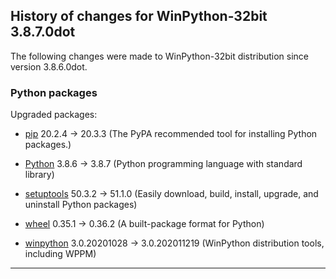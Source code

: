 ﻿## History of changes for WinPython-32bit 3.8.7.0dot

The following changes were made to WinPython-32bit distribution since version 3.8.6.0dot.

### Python packages

Upgraded packages:

  * [pip](https://pypi.org/project/pip) 20.2.4 → 20.3.3 (The PyPA recommended tool for installing Python packages.)
  * [Python](http://www.python.org/) 3.8.6 → 3.8.7 (Python programming language with standard library)
  * [setuptools](https://pypi.org/project/setuptools) 50.3.2 → 51.1.0 (Easily download, build, install, upgrade, and uninstall Python packages)
  * [wheel](https://pypi.org/project/wheel) 0.35.1 → 0.36.2 (A built-package format for Python)
  * [winpython](http://winpython.github.io/) 3.0.20201028 → 3.0.202011219 (WinPython distribution tools, including WPPM)

* * *
